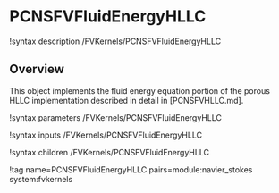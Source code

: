 # PCNSFVFluidEnergyHLLC

!syntax description /FVKernels/PCNSFVFluidEnergyHLLC

## Overview

This object implements the fluid energy equation portion of the porous HLLC
implementation described in detail in [PCNSFVHLLC.md].

!syntax parameters /FVKernels/PCNSFVFluidEnergyHLLC

!syntax inputs /FVKernels/PCNSFVFluidEnergyHLLC

!syntax children /FVKernels/PCNSFVFluidEnergyHLLC

!tag name=PCNSFVFluidEnergyHLLC pairs=module:navier_stokes system:fvkernels
